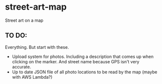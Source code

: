 # street-art-map
Street art on a map

## TO DO:

Everything. But start with these.
 - Upload system for photos. Including a description that comes up when clicking on the marker. And street name because GPS isn't very accurate.
 - Up to date JSON file of all photo locations to be read by the map (maybe with AWS Lambda?)

